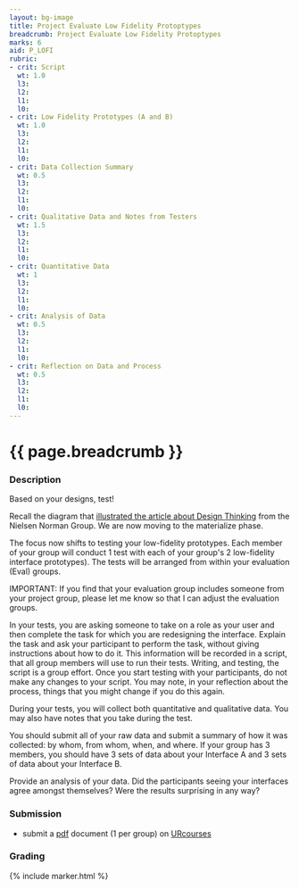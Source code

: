 ```yaml
---
layout: bg-image
title: Project Evaluate Low Fidelity Protoptypes
breadcrumb: Project Evaluate Low Fidelity Protoptypes
marks: 6
aid: P_LOFI
rubric:
- crit: Script
  wt: 1.0
  l3:
  l2:
  l1:
  l0:
- crit: Low Fidelity Prototypes (A and B)
  wt: 1.0
  l3:
  l2:
  l1:
  l0:
- crit: Data Collection Summary
  wt: 0.5
  l3:
  l2:
  l1:
  l0:
- crit: Qualitative Data and Notes from Testers
  wt: 1.5
  l3:
  l2:
  l1:
  l0:
- crit: Quantitative Data
  wt: 1
  l3:
  l2:
  l1:
  l0:
- crit: Analysis of Data
  wt: 0.5
  l3:
  l2:
  l1:
  l0:
- crit: Reflection on Data and Process
  wt: 0.5
  l3:
  l2:
  l1:
  l0:
---
```

# {{ page.breadcrumb }}

### Description

Based on your designs, test!

Recall the diagram that [illustrated the article about Design Thinking](https://www.nngroup.com/articles/design-thinking/) from the Nielsen Norman Group. We are now moving to the materialize phase.

The focus now shifts to testing your low-fidelity prototypes.
Each member of your group will conduct 1 test with each of your
group's 2 low-fidelity interface prototypes).  The tests will be
arranged from within your evaluation (Eval) groups.

IMPORTANT: If you find that your evaluation group includes someone from your project group, please let me know so that I can adjust the evaluation groups.

In your tests, you are asking someone to take on a role as your user and then complete the task for which you are redesigning the interface.  Explain the task and ask your participant to perform the task, without giving instructions about how to do it.  This information will be recorded in a script, that all group members will use to run their tests.  Writing, and testing, the script is a group effort. Once you start testing with your participants, do not make any changes to your script.  You may note, in your reflection about the process, things that you might change if you do this again.

During your tests, you will collect both quantitative and qualitative data.  You may also have notes that you take during the test.

You should submit all of your raw data and submit a summary of how
it was collected: by whom, from whom, when, and where.  If your group has 3 members, you should have 3 sets of data about your Interface A and 3 sets of data about your Interface B.

Provide an analysis of your data.  Did the participants seeing your interfaces agree amongst themselves? Were the results surprising in
any way?

### Submission

* submit a [pdf](https://en.wikipedia.org/wiki/PDF) document (1 per group) on [URcourses](https://urcourses.uregina.ca/course/view.php?id=2084)

### Grading

{% include marker.html %}
